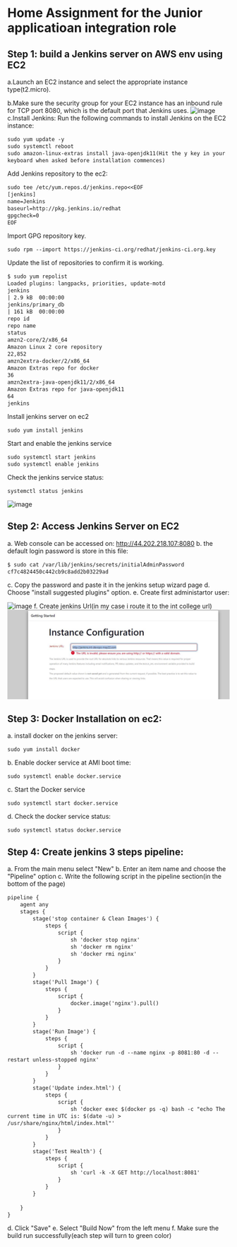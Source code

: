 # Home Assignment for the Junior applicatioan integration role

## Step 1: build a Jenkins server on AWS env using EC2

a.Launch an EC2 instance and select the appropriate instance type(t2.micro).

b.Make sure the security group for your EC2 instance has an inbound rule for TCP port 8080, which is the default port that Jenkins uses.
![image](https://user-images.githubusercontent.com/106589153/212828879-4e6bbea7-68df-4af6-8270-1b5371cc01b3.png)
c.Install Jenkins: Run the following commands to install Jenkins on the EC2 instance:
```
sudo yum update -y
sudo systemctl reboot
sudo amazon-linux-extras install java-openjdk11(Hit the y key in your keyboard when asked before installation commences)
```
Add Jenkins repository to the ec2:
```
sudo tee /etc/yum.repos.d/jenkins.repo<<EOF
[jenkins]
name=Jenkins
baseurl=http://pkg.jenkins.io/redhat
gpgcheck=0
EOF
```
Import GPG repository key.
```
sudo rpm --import https://jenkins-ci.org/redhat/jenkins-ci.org.key
```
Update the list of repositories to confirm it is working.
```
$ sudo yum repolist
Loaded plugins: langpacks, priorities, update-motd
jenkins                                                                                                                                    | 2.9 kB  00:00:00
jenkins/primary_db                                                                                                                         | 161 kB  00:00:00
repo id                                                                     repo name                                                                       status
amzn2-core/2/x86_64                                                         Amazon Linux 2 core repository                                                  22,852
amzn2extra-docker/2/x86_64                                                  Amazon Extras repo for docker                                                       36
amzn2extra-java-openjdk11/2/x86_64                                          Amazon Extras repo for java-openjdk11                                               64
jenkins         
```
Install jenkins server on ec2
```
sudo yum install jenkins
```
Start and enable the jenkins service
```
sudo systemctl start jenkins
sudo systemctl enable jenkins
```
Check the jenkins service status:
```
systemctl status jenkins
```
![image](https://user-images.githubusercontent.com/106589153/212835067-b750af5c-cb5e-44c7-b01d-70c34e46778f.png)

## Step 2: Access Jenkins Server on EC2
a. Web console can be accessed on:
http://44.202.218.107:8080
b. the default login password is store in this file:
```
$ sudo cat /var/lib/jenkins/secrets/initialAdminPassword
cf7c4824450c442cb9c8add2b03229ad
```
c. Copy the password and paste it in the jenkins setup wizard page
d. Choose "install suggested plugins" option.
e. Create first administartor user:

![image](https://user-images.githubusercontent.com/106589153/212836782-83e2f882-21c0-4fb1-b1e0-5c5e094b3b4d.png)
f. Create jenkins Url(in my case i route it to the int college url)
![image](https://github.com/SharonLeviDevops/CloudOpsExr/blob/8f48492687c5cff95d243c84845dee016a0c44a7/url.JPG)

## Step 3:  Docker Installation on ec2:
a. install docker on the jenkins server:
```
sudo yum install docker
```
b. Enable docker service at AMI boot time:
```
sudo systemctl enable docker.service
```
c. Start the Docker service
```
sudo systemctl start docker.service
```
d. Check the docker service status:
```
sudo systemctl status docker.service
```
## Step 4: Create jenkins 3 steps pipeline:
a. From the main menu select "New"
b. Enter an item name and choose the "Pipeline" option
c. Write the following script in the pipeline section(in the bottom of the page)
```
pipeline {
    agent any
    stages {
        stage('stop container & Clean Images') {
            steps {
                script {
                    sh 'docker stop nginx'
	                sh 'docker rm nginx' 
	                sh 'docker rmi nginx'
                }
            }
        }
        stage('Pull Image') {
            steps {
                script {
                    docker.image('nginx').pull()
                }
            }
        }
        stage('Run Image') {
            steps {
                script {
                    sh 'docker run -d --name nginx -p 8081:80 -d --restart unless-stopped nginx'
                }
            }
        }
        stage('Update index.html') {
            steps {
                script {
                    sh 'docker exec $(docker ps -q) bash -c "echo The current time in UTC is: $(date -u) > /usr/share/nginx/html/index.html"'
                }
            }
        }
        stage('Test Health') {
            steps {
                script {
                    sh 'curl -k -X GET http://localhost:8081'
                }
            }
        }

    }
}
```
d. Click "Save"
e. Select "Build Now" from the left menu 
f. Make sure the build run successfully(each step will turn to green color)

